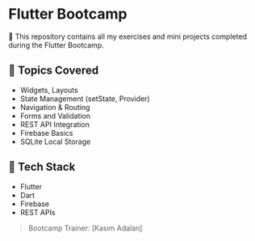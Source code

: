 # Flutter Bootcamp

📱 This repository contains all my exercises and mini projects completed during the Flutter Bootcamp.

## 🌟 Topics Covered

- Widgets, Layouts
- State Management (setState, Provider)
- Navigation & Routing
- Forms and Validation
- REST API Integration
- Firebase Basics
- SQLite Local Storage

## 🚀 Tech Stack

- Flutter
- Dart
- Firebase
- REST APIs

> Bootcamp Trainer: [Kasım Adalan]
